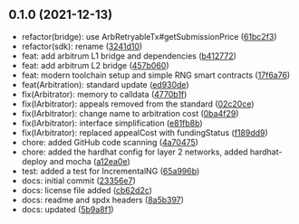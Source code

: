 ## 0.1.0 (2021-12-13)

- refactor(bridge): use ArbRetryableTx#getSubmissionPrice ([61bc2f3](https://github.com/kleros/kleros-v2/commit/61bc2f3))
- refactor(sdk): rename ([3241d10](https://github.com/kleros/kleros-v2/commit/3241d10))
- feat: add arbitrum L1 bridge and dependencies ([b412772](https://github.com/kleros/kleros-v2/commit/b412772))
- feat: add arbitrum L2 bridge ([457b060](https://github.com/kleros/kleros-v2/commit/457b060))
- feat: modern toolchain setup and simple RNG smart contracts ([17f6a76](https://github.com/kleros/kleros-v2/commit/17f6a76))
- feat(Arbitration): standard update ([ed930de](https://github.com/kleros/kleros-v2/commit/ed930de))
- fix(Arbitrator): memory to calldata ([4770b1f](https://github.com/kleros/kleros-v2/commit/4770b1f))
- fix(IArbitrator): appeals removed from the standard ([02c20ce](https://github.com/kleros/kleros-v2/commit/02c20ce))
- fix(IArbitrator): change name to arbitration cost ([0ba4f29](https://github.com/kleros/kleros-v2/commit/0ba4f29))
- fix(IArbitrator): interface simplification ([e81fb8b](https://github.com/kleros/kleros-v2/commit/e81fb8b))
- fix(IArbitrator): replaced appealCost with fundingStatus ([f189dd9](https://github.com/kleros/kleros-v2/commit/f189dd9))
- chore: added GitHub code scanning ([4a70475](https://github.com/kleros/kleros-v2/commit/4a70475))
- chore: added the hardhat config for layer 2 networks, added hardhat-deploy and mocha ([a12ea0e](https://github.com/kleros/kleros-v2/commit/a12ea0e))
- test: added a test for IncrementalNG ([65a996b](https://github.com/kleros/kleros-v2/commit/65a996b))
- docs: initial commit ([23356e7](https://github.com/kleros/kleros-v2/commit/23356e7))
- docs: license file added ([cb62d2c](https://github.com/kleros/kleros-v2/commit/cb62d2c))
- docs: readme and spdx headers ([8a5b397](https://github.com/kleros/kleros-v2/commit/8a5b397))
- docs: updated ([5b9a8f1](https://github.com/kleros/kleros-v2/commit/5b9a8f1))

